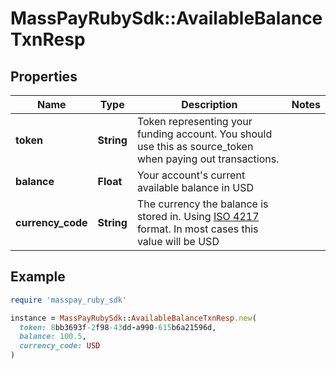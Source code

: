 # MassPayRubySdk::AvailableBalanceTxnResp

## Properties

| Name | Type | Description | Notes |
| ---- | ---- | ----------- | ----- |
| **token** | **String** | Token representing your funding account. You should use this as source_token when paying out transactions. |  |
| **balance** | **Float** | Your account&#39;s current available balance in USD |  |
| **currency_code** | **String** | The currency the balance is stored in. Using [ISO 4217](https://en.wikipedia.org/wiki/ISO_4217) format. In most cases this value will be USD |  |

## Example

```ruby
require 'masspay_ruby_sdk'

instance = MassPayRubySdk::AvailableBalanceTxnResp.new(
  token: 8bb3693f-2f98-43dd-a990-615b6a21596d,
  balance: 100.5,
  currency_code: USD
)
```

